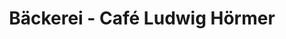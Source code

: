 ---
title: "Bäckerei - Café Ludwig Hörmer"
url: /weissenkirchen-in-der-wachau/baeckerei-cafe-ludwig-hoermer/
shop: Bäckerei
---
